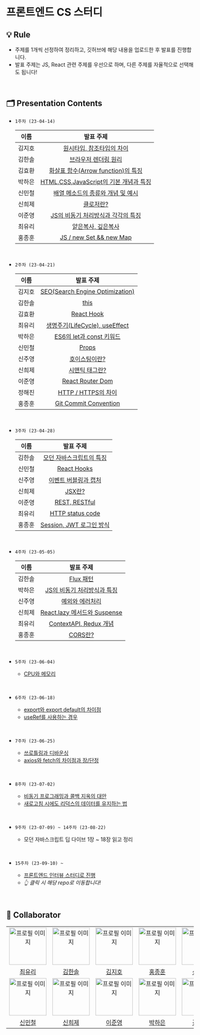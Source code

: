 # 프론트엔드 CS 스터디

## 💡 Rule

- 주제를 1개씩 선정하여 정리하고, 깃허브에 해당 내용을 업로드한 후 발표를 진행합니다.
- 발표 주제는 JS, React 관련 주제를 우선으로 하며, 다른 주제를 자율적으로 선택해도 됩니다!

<br/>

## 🗂️ Presentation Contents

* `1주차 (23-04-14)`
  
  | 이름 | 발표 주제 |
  | :--: | :--: |
  | 김지호 | [원시타입, 참조타입의 차이](https://github.com/hanghae99-14-interview-study/cs-study/blob/main/1%EC%A3%BC%EC%B0%A8/%EC%9B%90%EC%8B%9C%ED%83%80%EC%9E%85%EA%B3%BC%20%EC%B0%B8%EC%A1%B0%ED%83%80%EC%9E%85.md) |
  | 김한솔 | [브라우저 렌더링 원리](https://github.com/hanghae99-14-interview-study/cs-study/blob/main/1%EC%A3%BC%EC%B0%A8/%EB%B8%8C%EB%9D%BC%EC%9A%B0%EC%A0%80_%EB%A0%8C%EB%8D%94%EB%A7%81_%EA%B3%BC%EC%A0%95.pdf) |
  | 김효환 | [화살표 함수(Arrow function)의 특징](https://github.com/hanghae99-14-interview-study/cs-study/blob/main/1%EC%A3%BC%EC%B0%A8/%ED%99%94%EC%82%B4%ED%91%9C%ED%95%A8%EC%88%98%2Cthis.png) |
  | 박하은 | [HTML,CSS,JavaScript의 기본 개념과 특징](https://github.com/hanghae99-14-interview-study/cs-study/blob/main/1%EC%A3%BC%EC%B0%A8/HTML%2CCSS%2CJavaScript%EC%9D%98%20%EA%B8%B0%EB%B3%B8%20%EA%B0%9C%EB%85%90%EA%B3%BC%20%ED%8A%B9%EC%A7%95%EC%9D%80%20%EB%AC%B4%EC%97%87%EC%9D%B8%EA%B0%80_.pdf) |
  | 신민철 | [배열 메소드의 종류와 개념 및 예시](https://github.com/hanghae99-14-interview-study/cs-study/blob/main/1%EC%A3%BC%EC%B0%A8/%EB%B0%B0%EC%97%B4%EB%A9%94%EC%86%8C%EB%93%9C%20%EC%A2%85%EB%A5%98.pdf) |
  | 신희제 | [클로저란?](https://github.com/hanghae99-14-interview-study/cs-study/blob/main/1%EC%A3%BC%EC%B0%A8/Closure.md) |
  | 이준영 | [JS의 비동기 처리방식과 각각의 특징](https://github.com/hanghae99-14-interview-study/cs-study/blob/main/1%EC%A3%BC%EC%B0%A8/%EB%B9%84%EB%8F%99%EA%B8%B0%20%EC%B2%98%EB%A6%AC%20%EB%B0%A9%EC%8B%9D.pdf) |
  | 최유리 | [얕은복사, 깊은복사](https://github.com/hanghae99-14-interview-study/cs-study/blob/main/1%EC%A3%BC%EC%B0%A8/%E1%84%8B%E1%85%A3%E1%87%80%E1%84%8B%E1%85%B3%E1%86%AB%E1%84%87%E1%85%A9%E1%86%A8%E1%84%89%E1%85%A1_%E1%84%80%E1%85%B5%E1%87%81%E1%84%8B%E1%85%B3%E1%86%AB%E1%84%87%E1%85%A9%E1%86%A8%E1%84%89%E1%85%A1.pdf) |
  | 홍종훈 | [JS / new Set && new Map](https://github.com/hanghae99-14-interview-study/cs-study/blob/main/1%EC%A3%BC%EC%B0%A8/newSet_newMap_.pdf) |

<br/>

* `2주차 (23-04-21)`

  | 이름 | 발표 주제 |
  | :--: | :--: |
  | 김지호 | [SEO(Search Engine Optimization)](https://github.com/hanghae99-14-interview-study/cs-study/blob/main/2%EC%A3%BC%EC%B0%A8/SEO%2C%EA%B2%80%EC%83%89%EC%97%94%EC%A7%84%EC%B5%9C%EC%A0%81%ED%99%94.md) |
  | 김한솔 | [this](https://github.com/hanghae99-14-interview-study/cs-study/blob/main/2%EC%A3%BC%EC%B0%A8/%EC%9E%90%EB%B0%94%EC%8A%A4%ED%81%AC%EB%A6%BD%ED%8A%B8%20-%20this.pdf) |
  | 김효환 | [React Hook](https://www.youtube.com/watch?v=w_1eo3w16ro) |
  | 최유리 | [생명주기(LifeCycle), useEffect](https://github.com/hanghae99-14-interview-study/cs-study/blob/main/2%EC%A3%BC%EC%B0%A8/%E1%84%89%E1%85%A2%E1%86%BC%E1%84%86%E1%85%A7%E1%86%BC%E1%84%8C%E1%85%AE%E1%84%80%E1%85%B5.pdf) |
  | 박하은 | [ES6의 let과 const 키워드](https://github.com/hanghae99-14-interview-study/cs-study/blob/main/2%EC%A3%BC%EC%B0%A8/ES6%EC%97%90%EC%84%9C%20%EC%B6%94%EA%B0%80%EB%90%9C%20let%EA%B3%BC%20const%20%ED%82%A4%EC%9B%8C%EB%93%9C%EB%8A%94%20var%EC%99%80%20%EC%96%B4%EB%96%BB%EA%B2%8C%20%EB%8B%A4%EB%A5%B8%EA%B0%80%EC%9A%94_.pdf) |
  | 신민철 | [Props](https://github.com/hanghae99-14-interview-study/cs-study/blob/main/2%EC%A3%BC%EC%B0%A8/Props%2C%EC%8B%A0%EB%AF%BC%EC%B2%A0.pdf) |
  | 신주영 | [호이스팅이란?](https://github.com/hanghae99-14-interview-study/cs-study/blob/main/2%EC%A3%BC%EC%B0%A8/%E1%84%92%E1%85%A9%E1%84%8B%E1%85%B5%E1%84%89%E1%85%B3%E1%84%90%E1%85%B5%E1%86%BC%20%E1%84%87%E1%85%A1%E1%86%AF%E1%84%91%E1%85%AD%20%E1%84%83%E1%85%A2%E1%84%87%E1%85%A9%E1%86%AB.txt) |
  | 신희제 | [시맨틱 태그란?](https://github.com/hanghae99-14-interview-study/cs-study/blob/main/2%EC%A3%BC%EC%B0%A8/semantic%20tag%20%EC%8B%A0%ED%9D%AC%EC%A0%9C) |
  | 이준영 | [React Router Dom](https://github.com/hanghae99-14-interview-study/cs-study/blob/main/2%EC%A3%BC%EC%B0%A8/%EB%A6%AC%EC%95%A1%ED%8A%B8%20%EB%9D%BC%EC%9A%B0%ED%84%B0%2C%EC%9D%B4%EC%A4%80%EC%98%81.pdf) |
  | 정해진 | [HTTP / HTTPS의 차이](https://www.youtube.com/watch?v=U4CwmXoEpj0) |
  | 홍종훈 | [Git Commit Convention](https://github.com/hanghae99-14-interview-study/cs-study/blob/main/2%EC%A3%BC%EC%B0%A8/%EA%B9%83%20%EC%BB%A4%EB%B0%8B%EC%BB%A8%EB%B2%A4%EC%85%98%2C%ED%99%8D%EC%A2%85%ED%9B%88.pdf) |

<br/>

* `3주차 (23-04-28)`

  | 이름 | 발표 주제 |
  | :--: | :--: |
  | 김한솔 | [모던 자바스크립트의 특징](https://github.com/hanghae99-14-interview-study/cs-study/blob/main/3%EC%A3%BC%EC%B0%A8/%EB%AA%A8%EB%8D%98%20%EC%9E%90%EB%B0%94%EC%8A%A4%ED%81%AC%EB%A6%BD%ED%8A%B8%EC%9D%98%20%ED%8A%B9%EC%A7%95_%EA%B9%80%ED%95%9C%EC%86%94.pdf) |
  | 신민철 | [React Hooks](https://github.com/hanghae99-14-interview-study/cs-study/blob/main/3%EC%A3%BC%EC%B0%A8/React_Hook%2C%EC%8B%A0%EB%AF%BC%EC%B2%A0.pdf) |
  | 신주영 | [이벤트 버블링과 캡처](https://www.youtube.com/watch?v=5-k2Ee94emQ) |
  | 신희제 | [JSX란?](https://github.com/hanghae99-14-interview-study/cs-study/blob/main/3%EC%A3%BC%EC%B0%A8/JSX_%EC%8B%A0%ED%9D%AC%EC%A0%9C.md) |
  | 이준영 | [REST, RESTful](https://github.com/hanghae99-14-interview-study/cs-study/blob/main/3%EC%A3%BC%EC%B0%A8/Rest_Rrestful_%EC%9D%B4%EC%A4%80%EC%98%81.pdf) |
  | 최유리 | [HTTP status code](https://github.com/hanghae99-14-interview-study/cs-study/blob/main/3%EC%A3%BC%EC%B0%A8/HTTP_Status_Code_%E1%84%8E%E1%85%AC%E1%84%8B%E1%85%B2%E1%84%85%E1%85%B5.pdf) |
  | 홍종훈 | [Session, JWT 로그인 방식](https://github.com/hanghae99-14-interview-study/cs-study/blob/main/3%EC%A3%BC%EC%B0%A8/Login_Session_JWT%2C%ED%99%8D%EC%A2%85%ED%9B%88.pdf) |

<br/>

* `4주차 (23-05-05)`

  | 이름 | 발표 주제 |
  | :--: | :--: |
  | 김한솔 | [Flux 패턴](https://github.com/hanghae99-14-interview-study/cs-study/blob/main/4%EC%A3%BC%EC%B0%A8/Flux_%ED%8C%A8%ED%84%B4_%EA%B9%80%ED%95%9C%EC%86%94.pdf) |
  | 박하은 | [JS의 비동기 처리방식과 특징](https://github.com/hanghae99-14-interview-study/cs-study/blob/main/4%EC%A3%BC%EC%B0%A8/%EC%9E%90%EB%B0%94%EC%8A%A4%ED%81%AC%EB%A6%BD%ED%8A%B8%EC%9D%98_%EB%B9%84%EB%8F%99%EA%B8%B0_%EC%B2%98%EB%A6%AC_%EB%B0%95%ED%95%98%EC%9D%80.pdf) |
  | 신주영 | [예외와 에러처리](https://github.com/hanghae99-14-interview-study/cs-study/blob/main/4%EC%A3%BC%EC%B0%A8/Exception.md) |
  | 신희제 | [React.lazy 메서드와 Suspense](https://shinheeje.tistory.com/53) |
  | 최유리 | [ContextAPI, Redux 개념](https://github.com/hanghae99-14-interview-study/cs-study/blob/main/4%EC%A3%BC%EC%B0%A8/context_API_Redux%E1%84%80%E1%85%A2%E1%84%82%E1%85%A7%E1%86%B7(%E1%84%8E%E1%85%AC%E1%84%8B%E1%85%B2%E1%84%85%E1%85%B5).pdf) |
  | 홍종훈 | [CORS란?](https://github.com/hanghae99-14-interview-study/cs-study/blob/main/4%EC%A3%BC%EC%B0%A8/CORS%EB%9E%80_%ED%99%8D%EC%A2%85%ED%9B%88.pdf) |

<br/>

* `5주차 (23-06-04)`

  * [CPU와 메모리](https://ethereal-ethernet-87a.notion.site/CPU-b3124bcb745a436198ee79d8d2fced28)

<br/>

* `6주차 (23-06-18)`

  * [export와 export default의 차이점](https://ethereal-ethernet-87a.notion.site/6-0bde915f40224b6da0c818b50e4ceb5b)
  * [useRef를 사용하는 경우](https://ethereal-ethernet-87a.notion.site/6-0bde915f40224b6da0c818b50e4ceb5b)

<br/>

* `7주차 (23-06-25)`

  * [쓰로틀링과 디바운싱](https://ethereal-ethernet-87a.notion.site/7-8da69067672d444ab04c8b22f8e52be0)
  * [axios와 fetch의 차이점과 장/단정](https://ethereal-ethernet-87a.notion.site/7-8da69067672d444ab04c8b22f8e52be0)

<br/>

* `8주차 (23-07-02)`

  * [비동기 프로그래밍과 콜백 지옥의 대안](https://ethereal-ethernet-87a.notion.site/8-01279cbac45d46aa8a103bc3e9eae492)
  * [새로고침 시에도 리덕스의 데이터를 유지하는 법](https://ethereal-ethernet-87a.notion.site/8-01279cbac45d46aa8a103bc3e9eae492)

<br/>

* `9주차 (23-07-09) ~ 14주차 (23-08-22)`

  * 모던 자바스크립트 딥 다이브 1장 ~ 18장 읽고 정리

<br/>

* `15주차 (23-09-10) ~`

  * [프론트엔드 인터뷰 스터디로 진행](https://github.com/hanghae99-14-interview-study/interview-study)
  * _👆 클릭 시 해당 repo로 이동합니다!_

<br/>

## 👥 Collaborator

<table>
  <tbody>
    <tr>
      <td align="center">
        <img style="width: 100px; height: 100px;" src="https://avatars.githubusercontent.com/u/109677566?v=4" alt="프로필 이미지">
      </td>
      <td align="center">
        <img style="width: 100px; height: 100px;" src="https://avatars.githubusercontent.com/u/84097192?v=4" alt="프로필 이미지">
      </td>
      <td align="center">
        <img style="width: 100px; height: 100px;" src="https://avatars.githubusercontent.com/u/124845741?v=4" alt="프로필 이미지">
      </td>
      <td align="center">
        <img style="width: 100px; height: 100px;" src="https://avatars.githubusercontent.com/u/115535910?v=4" alt="프로필 이미지">
      </td>
      <td align="center">
        <img style="width: 100px; height: 100px;" src="https://avatars.githubusercontent.com/u/58963027?v=4" alt="프로필 이미지">
      </td>
    </tr>
    <tr>
      <td align="center"><a href="https://github.com/stella0905">최유리</a></td>
      <td align="center"><a href="https://github.com/hansololiviakim">김한솔</a></td>
      <td align="center"><a href="https://github.com/nevertheless1031">김지호</a></td>
      <td align="center"><a href="https://github.com/whdgnszz1">홍종훈</a></td>
      <td align="center"><a href="https://github.com/godjooyoung">신주영</a></td>
    </tr>
    <tr>
      <td align="center">
        <img style="width: 100px; height: 100px;" src="https://avatars.githubusercontent.com/u/97032929?v=4" alt="프로필 이미지">
      </td>
      <td align="center">
        <img style="width: 100px; height: 100px;" src="https://avatars.githubusercontent.com/u/107026311?v=4" alt="프로필 이미지">
      </td>
      <td align="center">
        <img style="width: 100px; height: 100px;" src="https://avatars.githubusercontent.com/u/83201893?v=4" alt="프로필 이미지">
      </td>
      <td align="center">
        <img style="width: 100px; height: 100px;" src="https://avatars.githubusercontent.com/u/124241345?v=4" alt="프로필 이미지">
      </td>
      <td align="center">
        <img style="width: 100px; height: 100px;" src="https://avatars.githubusercontent.com/u/108606678?v=4" alt="프로필 이미지">
      </td>
    </tr>
    <tr>
      <td align="center"><a href="https://github.com/MinCheolS">신민철</a></td>
      <td align="center"><a href="https://github.com/Shinheeje">신희제</a></td>
      <td align="center"><a href="https://github.com/junvely">이준영</a></td>
      <td align="center"><a href="https://github.com/haeun0405">박하은</a></td>
      <td align="center"><a href="https://github.com/HyoHwanKim">김효환</a></td>
    </tr>
  </tbody>
</table>
